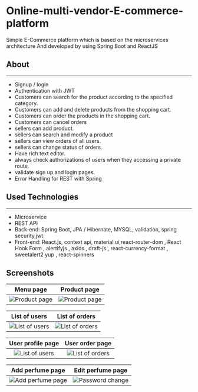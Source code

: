 # Online-multi-vendor-E-commerce-platform
Simple E-Commerce platform which is based on the microservices architecture And developed by using Spring Boot and ReactJS

 ## About
 ---

- Signup / login 
- Authentication with JWT 
- Customers can search for the product according to the specified category.
- Customers can add and delete products from the shopping cart.
- Customers can order the products in the shopping cart.
- Customers can cancel orders
- sellers can add product.
- sellers can search and modify a product
- sellers can view orders of all users.
- sellers can change status of orders.
- Have rich text editor.
- always check authorizations of users when they accessing a private route.
- validate sign up and login pages.
- Error Handling for REST with Spring

## Used Technologies
---

- Microservice
- REST API
- Back-end: Spring Boot, JPA / Hibernate, MYSQL, validation, spring security,jwt
- Front-end: React.js, context api, material ui,react-router-dom , React Hook Form , alertifyjs , axios , draft-js , react-currency-format , sweetalert2 yup , react-spinners

## Screenshots


Menu page  |  Product page
:------------------------:|:-------------------------:
![Product page](img/products)  |  ![Product page](img/cart)

List of users  |  List of orders
:------------------------:|:-------------------------:
![List of users]()  |  ![List of orders]()

User profile page  |  User order page
:------------------------:|:-------------------------:
![List of users]()  |  ![List of orders]()

Add perfume page  |  Edit perfume page
:------------------------:|:-------------------------:
![Add perfume page]()  |  ![Password change]()


